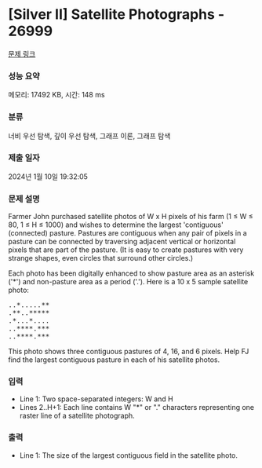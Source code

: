 # [Silver II] Satellite Photographs - 26999 

[문제 링크](https://www.acmicpc.net/problem/26999) 

### 성능 요약

메모리: 17492 KB, 시간: 148 ms

### 분류

너비 우선 탐색, 깊이 우선 탐색, 그래프 이론, 그래프 탐색

### 제출 일자

2024년 1월 10일 19:32:05

### 문제 설명

<p>Farmer John purchased satellite photos of W x H pixels of his farm (1 ≤ W ≤ 80, 1 ≤ H ≤ 1000) and wishes to determine the largest 'contiguous' (connected) pasture. Pastures are contiguous when any pair of pixels in a pasture can be connected by traversing adjacent vertical or horizontal pixels that are part of the pasture. (It is easy to create pastures with very strange shapes, even circles that surround other circles.)</p>

<p>Each photo has been digitally enhanced to show pasture area as an asterisk ('*') and non-pasture area as a period ('.'). Here is a 10 x 5 sample satellite photo:</p>

<pre>..*.....**
.**..*****
.*...*....
..****.***
..****.***</pre>

<p>This photo shows three contiguous pastures of 4, 16, and 6 pixels. Help FJ find the largest contiguous pasture in each of his satellite photos.</p>

### 입력 

 <ul>
	<li>Line 1: Two space-separated integers: W and H</li>
	<li>Lines 2..H+1: Each line contains W "*" or "." characters representing one raster line of a satellite photograph.</li>
</ul>

### 출력 

 <ul>
	<li>Line 1: The size of the largest contiguous field in the satellite photo.</li>
</ul>

